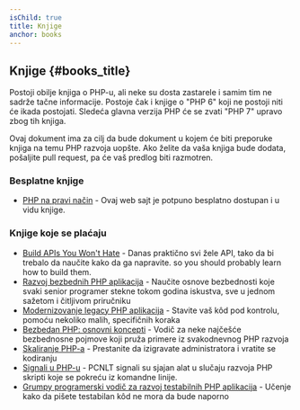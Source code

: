 ```yaml
---
isChild: true
title: Knjige
anchor: books
---
```


## Knjige {#books_title}

Postoji obilje knjiga o PHP-u, ali neke su dosta zastarele i samim tim ne sadrže tačne informacije.
Postoje čak i knjige o "PHP 6" koji ne postoji niti će ikada postojati. Sledeća glavna verzija PHP će se
zvati "PHP 7" upravo zbog tih knjiga.

Ovaj dokument ima za cilj da bude dokument u kojem će biti preporuke knjiga na temu PHP razvoja uopšte.
Ako želite da vaša knjiga bude dodata, pošaljite pull request, pa će vaš predlog biti razmotren.

### Besplatne knjige

* [PHP na pravi način](https://leanpub.com/phptherightway/) - Ovaj web sajt je potpuno besplatno dostupan i u vidu knjige.

### Knjige koje se plaćaju

* [Build APIs You Won't Hate](https://leanpub.com/build-apis-you-wont-hate) - Danas praktično svi žele API, tako da bi
trebalo da naučite kako da ga napravite.
so you should probably learn how to build them.
* [Razvoj bezbednih PHP aplikacija](https://leanpub.com/buildingsecurephpapps) - Naučite osnove bezbednosti
koje svaki senior programer stekne tokom godina iskustva, sve u jednom sažetom i čitljivom priručniku
* [Modernizovanje legacy PHP aplikacija](https://leanpub.com/mlaphp) - Stavite vaš kôd pod kontrolu,
pomoću nekoliko malih, specifičnih koraka
* [Bezbedan PHP: osnovni koncepti](https://leanpub.com/securingphp-coreconcepts) - Vodič za neke najčešće
bezbednosne pojmove koji pruža primere iz svakodnevnog PHP razvoja
* [Skaliranje PHP-a]( https://leanpub.com/scalingphp) - Prestanite da izigravate administratora i vratite se kodiranju
* [Signali u PHP-u]( https://leanpub.com/signalingphp) - PCNLT signali su sjajan alat u slučaju razvoja
PHP skripti koje se pokreću iz komandne linije.
* [Grumpy programerski vodič za razvoj testabilnih PHP aplikacija](https://leanpub.com/grumpy-testing) - Učenje kako da
pišete testabilan kôd ne mora da bude naporno
